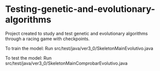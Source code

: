 # Testing-genetic-and-evolutionary-algorithms

Project created to study and test genetic and evolutionary algorithms through a racing game with checkpoints.

To train the model:
Run src/test/java/ver3_0/SkeletonMainEvolutivo.java 

To test the model:
Run src/test/java/ver3_0/SkeletonMainComprobarEvolutivo.java 